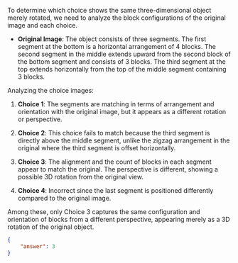To determine which choice shows the same three-dimensional object merely rotated, we need to analyze the block configurations of the original image and each choice. 

- **Original Image**: The object consists of three segments. The first segment at the bottom is a horizontal arrangement of 4 blocks. The second segment in the middle extends upward from the second block of the bottom segment and consists of 3 blocks. The third segment at the top extends horizontally from the top of the middle segment containing 3 blocks.

Analyzing the choice images:

1. **Choice 1**: The segments are matching in terms of arrangement and orientation with the original image, but it appears as a different rotation or perspective.
   
2. **Choice 2**: This choice fails to match because the third segment is directly above the middle segment, unlike the zigzag arrangement in the original where the third segment is offset horizontally.

3. **Choice 3**: The alignment and the count of blocks in each segment appear to match the original. The perspective is different, showing a possible 3D rotation from the original view.
   
4. **Choice 4**: Incorrect since the last segment is positioned differently compared to the original image.

Among these, only Choice 3 captures the same configuration and orientation of blocks from a different perspective, appearing merely as a 3D rotation of the original object.

```json
{
    "answer": 3
}
```